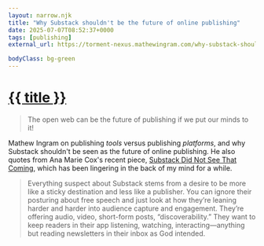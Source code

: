 ```yaml
---
layout: narrow.njk
title: "Why Substack shouldn't be the future of online publishing"
date: 2025-07-07T08:52:37+0000
tags: [publishing]
external_url: https://torment-nexus.mathewingram.com/why-substack-shouldnt-be-the-future-of-online-publishing/?ref=daniel.pizza

bodyClass: bg-green
---
```


<h1><a href="{{ external_url }}">{{ title }}</a></h1>

> The open web can be the future of publishing if we put our minds to it!

Mathew Ingram on publishing _tools_ versus publishing _platforms_, and why Substack shouldn't be seen as the future of online publishing. He also quotes from Ana Marie Cox's recent piece, [Substack Did Not See That Coming](https://newsletter.anamariecox.com/archive/substack-did-not-see-that-coming?ref=daniel.pizza "Substack Did Not See That Coming by Ana Maria Cox"), which has been lingering in the back of my mind for a while.

> Everything suspect about Substack stems from a desire to be more like a sticky destination and less like a publisher. You can ignore their posturing about free speech and just look at how they’re leaning harder and harder into audience capture and engagement. They’re offering audio, video, short-form posts, “discoverability.” They want to keep readers in their app listening, watching, interacting—anything but reading newsletters in their inbox as God intended.